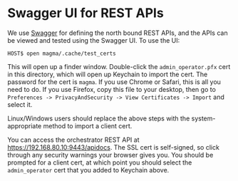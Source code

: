 # Swagger UI for REST APIs

We use [Swagger](https://swagger.io/) for defining the north bound REST APIs, and the APIs can be viewed and tested using the Swagger UI. To use the UI:

```console
HOST$ open magma/.cache/test_certs
```

This will open up a finder window. Double-click the `admin_operator.pfx` cert
in this directory, which will open up Keychain to import the cert. The
password for the cert is `magma`. If you use Chrome or Safari, this is all you
need to do. If you use Firefox, copy this file to your desktop, then go to
`Preferences -> PrivacyAndSecurity -> View Certificates -> Import` and select
it.

Linux/Windows users should replace the above steps with the system-appropriate
method to import a client cert.

You can access the orchestrator REST API at https://192.168.80.10:9443/apidocs.
The SSL cert is self-signed, so click through any security warnings your
browser gives you. You should be prompted for a client cert, at which point
you should select the `admin_operator` cert that you added to Keychain above.
